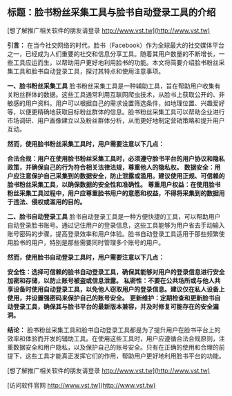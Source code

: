 ## **标题：脸书粉丝采集工具与脸书自动登录工具的介绍**

[想了解推广相关软件的朋友请登录 http://www.vst.tw](http://www.vst.tw)

**引言：**
在当今社交网络的时代，脸书（Facebook）作为全球最大的社交媒体平台之一，已经成为人们重要的社交和信息分享工具。随着其用户数量的不断增长，一些工具应运而生，以帮助用户更好地利用脸书的功能。本文将简要介绍脸书粉丝采集工具和脸书自动登录工具，探讨其特点和使用注意事项。

**一、脸书粉丝采集工具**
脸书粉丝采集工具是一种辅助工具，旨在帮助用户收集有关粉丝群体的数据。这些工具通常利用互联网爬虫技术，从脸书上获取公开的、非敏感的用户资料。用户可以根据自己的需求设置筛选条件，如地理位置、兴趣爱好等，以便更精确地获取目标粉丝群体的信息。脸书粉丝采集工具可以帮助企业进行市场调研、用户画像建立以及粉丝群体分析，从而更好地制定营销策略和提升用户互动。

**然而，使用脸书粉丝采集工具时，用户需要注意以下几点：**

**合法合规：用户在使用脸书粉丝采集工具时，必须遵守脸书平台的用户协议和隐私政策，并确保自己的行为符合相关法律法规，尊重他人的隐私权。**
**数据安全：用户应注意保护自己采集到的数据安全，防止泄露或滥用。建议使用正规、可信赖的脸书粉丝采集工具，以确保数据的安全性和准确性。**
**尊重用户权益：在使用脸书粉丝采集工具过程中，用户应尊重脸书用户的意愿和权益，不得将采集到的数据用于违法、侵权或滥用的目的。**

**二、脸书自动登录工具**
脸书自动登录工具是一种方便快捷的工具，可以帮助用户自动登录脸书账号。通过记住用户的登录信息，这些工具能够为用户省去手动输入账号密码的步骤，提高登录效率和用户体验。脸书自动登录工具适用于那些频繁使用脸书的用户，特别是那些需要同时管理多个账号的用户。

**然而，使用脸书自动登录工具时，用户需要注意以下几点：**

**安全性：选择可信赖的脸书自动登录工具，确保其能够对用户的登录信息进行安全加密和存储，以防止账号被盗或信息泄露。**
**私密性：不要在公共场所或与他人共享设备时使用自动登录工具，以免他人窃取用户的登录信息。建议仅在私人设备上使用，并设置强密码来保护自己的账号安全。**
**更新维护：定期检查和更新脸书自动登录工具，确保其与脸书平台的最新版本兼容，并及时修复可能存在的安全漏洞。**

**结论：**
脸书粉丝采集工具和脸书自动登录工具都是为了提升用户在脸书平台上的效率和体验而开发的辅助工具。在使用这些工具时，用户应遵循合法合规原则，注重数据安全和用户隐私，以及保护自己的账号安全。只有在正确的使用和合理的前提下，这些工具才能真正发挥它们的作用，帮助用户更好地利用脸书平台的功能。

[想了解推广相关软件的朋友请登录 http://www.vst.tw](http://www.vst.tw)


[访问软件官网 http://www.vst.tw](http://www.vst.tw)
